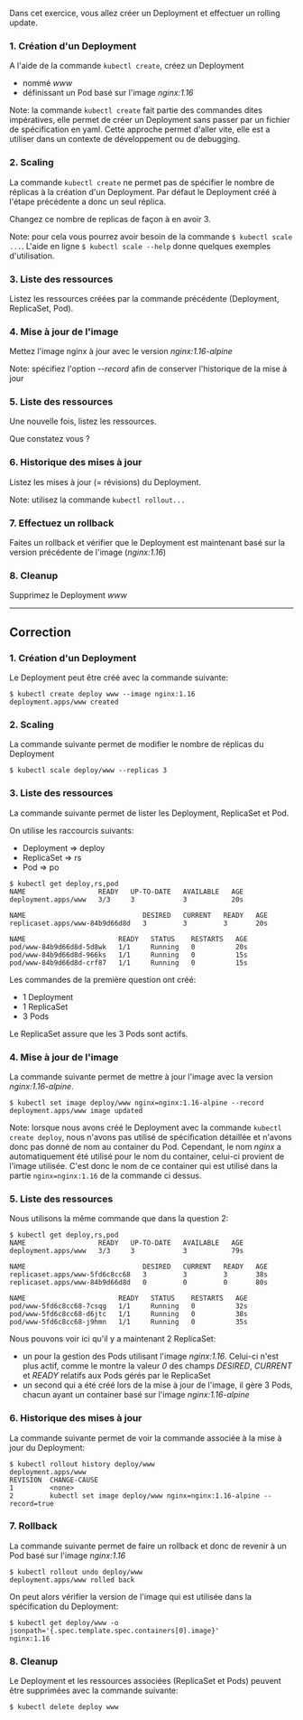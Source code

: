 Dans cet exercice, vous allez créer un Deployment et effectuer un rolling update.

### 1. Création d'un Deployment

A l'aide de la commande `kubectl create`, créez un Deployment
- nommé *www*
- définissant un Pod basé sur l'image *nginx:1.16*

Note: la commande `kubectl create` fait partie des commandes dites impératives, elle permet de créer un Deployment sans passer par un fichier de spécification en yaml. Cette approche permet d'aller vite, elle est a utiliser dans un contexte de développement ou de debugging.

### 2. Scaling

La commande `kubectl create` ne permet pas de spécifier le nombre de réplicas à la création d'un Deployment. Par défaut le Deployment créé à l'étape précédente a donc un seul réplica.

Changez ce nombre de replicas de façon à en avoir 3.

Note: pour cela vous pourrez avoir besoin de la commande `$ kubectl scale ...`. L'aide en ligne `$ kubectl scale --help` donne quelques exemples d'utilisation.

### 3. Liste des ressources

Listez les ressources créées par la commande précédente (Deployment, ReplicaSet, Pod).

### 4. Mise à jour de l'image

Mettez l'image nginx à jour avec le version *nginx:1.16-alpine*

Note: spécifiez l'option *--record*  afin de conserver l'historique de la mise à jour

### 5. Liste des ressources

Une nouvelle fois, listez les ressources.

Que constatez vous ?

### 6. Historique des mises à jour

Listez les mises à jour (= révisions) du Deployment.

Note: utilisez la commande `kubectl rollout...`

### 7. Effectuez un rollback

Faites un rollback et vérifier que le Deployment est maintenant basé sur la version précédente de l'image (*nginx:1.16*)

### 8. Cleanup

Supprimez le Deployment *www*

---

## Correction

### 1. Création d'un Deployment

Le Deployment peut être créé avec la commande suivante:

```
$ kubectl create deploy www --image nginx:1.16
deployment.apps/www created
```

### 2. Scaling

La commande suivante permet de modifier le nombre de réplicas du Deployment

```
$ kubectl scale deploy/www --replicas 3
```

### 3. Liste des ressources

La commande suivante permet de lister les Deployment, ReplicaSet et Pod.

On utilise les raccourcis suivants:
- Deployment => deploy
- ReplicaSet => rs
- Pod        => po

```
$ kubectl get deploy,rs,pod
NAME                  READY   UP-TO-DATE   AVAILABLE   AGE
deployment.apps/www   3/3     3            3           20s

NAME                             DESIRED   CURRENT   READY   AGE
replicaset.apps/www-84b9d66d8d   3         3         3       20s

NAME                       READY   STATUS    RESTARTS   AGE
pod/www-84b9d66d8d-5d8wk   1/1     Running   0          20s
pod/www-84b9d66d8d-966ks   1/1     Running   0          15s
pod/www-84b9d66d8d-crf87   1/1     Running   0          15s
```

Les commandes de la première question ont créé:
- 1 Deployment
- 1 ReplicaSet
- 3 Pods

Le ReplicaSet assure que les 3 Pods sont actifs.

### 4. Mise à jour de l'image

La commande suivante permet de mettre à jour l'image avec la version *nginx:1.16-alpine*.

```
$ kubectl set image deploy/www nginx=nginx:1.16-alpine --record
deployment.apps/www image updated
```

Note: lorsque nous avons créé le Deployment avec la commande `kubectl create deploy`, nous n'avons pas utilisé de spécification détaillée et n'avons donc pas donné de nom au container du Pod. Cependant, le nom *nginx* a automatiquement été utilisé pour le nom du container, celui-ci provient de l'image utilisée. C'est donc le nom de ce container qui est utilisé dans la partie `nginx=nginx:1.16` de la commande ci dessus.

### 5. Liste des ressources

Nous utilisons la même commande que dans la question 2:

```
$ kubectl get deploy,rs,pod
NAME                  READY   UP-TO-DATE   AVAILABLE   AGE
deployment.apps/www   3/3     3            3           79s

NAME                             DESIRED   CURRENT   READY   AGE
replicaset.apps/www-5fd6c8cc68   3         3         3       38s
replicaset.apps/www-84b9d66d8d   0         0         0       80s

NAME                       READY   STATUS    RESTARTS   AGE
pod/www-5fd6c8cc68-7csqg   1/1     Running   0          32s
pod/www-5fd6c8cc68-d6jtc   1/1     Running   0          38s
pod/www-5fd6c8cc68-j9hmn   1/1     Running   0          35s
```

Nous pouvons voir ici qu'il y a maintenant 2 ReplicaSet:
- un pour la gestion des Pods utilisant l'image *nginx:1.16*. Celui-ci n'est plus actif, comme le montre la valeur *0* des champs *DESIRED*, *CURRENT* et *READY* relatifs aux Pods gérés par le ReplicaSet
- un second qui a été créé lors de la mise à jour de l'image, il gère 3 Pods, chacun ayant un container basé sur l'image *nginx:1.16-alpine*

### 6. Historique des mises à jour

La commande suivante permet de voir la commande associée à la mise à jour du Deployment:

```
$ kubectl rollout history deploy/www
deployment.apps/www
REVISION  CHANGE-CAUSE
1         <none>
2         kubectl set image deploy/www nginx=nginx:1.16-alpine --record=true
```

### 7. Rollback

La commande suivante permet de faire un rollback et donc de revenir à un Pod basé sur l'image *nginx:1.16*

```
$ kubectl rollout undo deploy/www
deployment.apps/www rolled back
```

On peut alors vérifier la version de l'image qui est utilisée dans la spécification du Deployment:

```
$ kubectl get deploy/www -o jsonpath='{.spec.template.spec.containers[0].image}'
nginx:1.16
```

### 8. Cleanup

Le Deployment et les ressources associées (ReplicaSet et Pods) peuvent être supprimées avec la commande suivante:

```
$ kubectl delete deploy www
```
